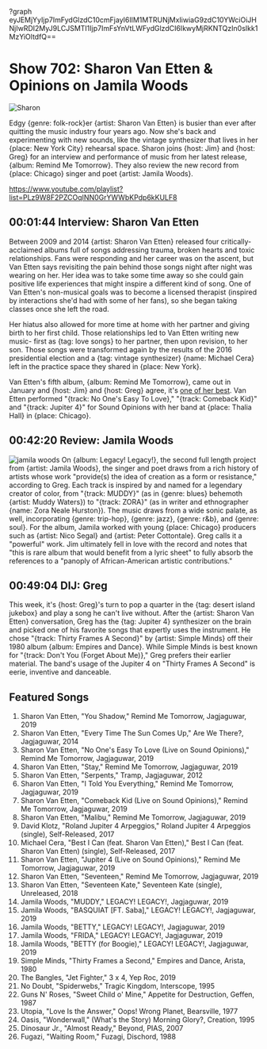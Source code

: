 ?graph eyJEMjYyIjp7ImFydGlzdC10cmFjayI6IlM1MTRUNjMxIiwiaG9zdC10YWciOiJHNjIwRDI2MyJ9LCJSMTI1Ijp7ImFsYnVtLWFydGlzdCI6IkwyMjRKNTQzIn0sIkk1MzYiOltdfQ==

# Show 702: Sharon Van Etten & Opinions on Jamila Woods

![Sharon](https://sound-images.s3.amazonaws.com/images/2019/sharonvanetten1.jpg)

Edgy {genre: folk-rock}er {artist: Sharon Van Etten} is busier than ever after quitting the music industry four years ago. Now she's back and experimenting with new sounds, like the vintage synthesizer that lives in her {place: New York City} rehearsal space. Sharon joins {host: Jim} and {host: Greg} for an interview and performance of music from her latest release, {album: Remind Me Tomorrow}. They also review the new record from {place: Chicago} singer and poet {artist: Jamila Woods}.

https://www.youtube.com/playlist?list=PLz9W8F2PZCOqINN0GrYWWbKPdp6kKULF8

## 00:01:44 Interview: Sharon Van Etten
Between 2009 and 2014 {artist: Sharon Van Etten} released four critically-acclaimed albums full of songs addressing trauma, broken hearts and toxic relationships. Fans were responding and her career was on the ascent, but Van Etten says revisiting the pain behind those songs night after night was wearing on her. Her idea was to take some time away so she could gain positive life experiences that might inspire a different kind of song. One of Van Etten's non-musical goals was to become a licensed therapist (inspired by interactions she'd had with some of her fans), so she began taking classes once she left the road. 

Her hiatus also allowed for more time at home with her partner and giving birth to her first child. Those relationships led to Van Etten writing new music- first as {tag: love songs} to her partner, then upon revision, to her son. Those songs were transformed again by the results of the 2016 presidential election and a {tag: vintage synthesizer} {name: Michael Cera} left in the practice space they shared in {place: New York}. 

Van Etten's fifth album, {album: Remind Me Tomorrow}, came out in January and {host: Jim} and {host: Greg} agree, it's [one of her best](https://soundopinions.org/show/688/#remindmetomorrow). Van Etten performed "{track: No One's Easy To Love}," "{track: Comeback Kid}" and "{track: Jupiter 4}" for Sound Opinions with her band at {place: Thalia Hall} in {place: Chicago}.


## 00:42:20 Review: Jamila Woods
![jamila woods](https://s3.amazonaws.com/sound-images/images/2019/Legacy.jpg) On {album: Legacy! Legacy!}, the second full length project from {artist: Jamila Woods}, the singer and poet draws from a rich history of artists whose work "provide(s) the idea of creation as a form or resistance," according to Greg. Each track is inspired by and named for a legendary creator of color, from "{track: MUDDY}" (as in {genre: blues} behemoth {artist: Muddy Waters}) to "{track: ZORA}" (as in writer and ethnographer {name: Zora Neale Hurston}). The music draws from a wide sonic palate, as well, incorporating {genre: trip-hop}, {genre: jazz}, {genre: r&b}, and {genre: soul}. For the album, Jamila worked with young {place: Chicago} producers such as {artist: Nico Segal} and {artist: Peter Cottontale}. Greg calls it a "powerful" work. Jim ultimately fell in love with the record and notes that "this is rare album that would benefit from a lyric sheet" to fully absorb the references to a "panoply of African-American artistic contributions."

## 00:49:04 DIJ: Greg
This week, it's {host: Greg}'s turn to pop a quarter in the {tag: desert island jukebox} and play a song he can't live without. After the {artist: Sharon Van Etten} conversation, Greg has the {tag: Jupiter 4} synthesizer on the brain and picked one of his favorite songs that expertly uses the instrument. He chose "{track: Thirty Frames A Second}" by {artist: Simple Minds} off their 1980 album {album: Empires and Dance}. While Simple Minds is best known for "{track: Don't You (Forget About Me)}," Greg prefers their earlier material. The band's usage of the Jupiter 4 on "Thirty Frames A Second" is eerie, inventive and danceable. 


## Featured Songs
1. Sharon Van Etten, "You Shadow," Remind Me Tomorrow, Jagjaguwar, 2019
1. Sharon Van Etten, "Every Time The Sun Comes Up," Are We There?, Jagjaguwar, 2014
1. Sharon Van Etten, "No One's Easy To Love (Live on Sound Opinions)," Remind Me Tomorrow, Jagjaguwar, 2019
1. Sharon Van Etten, "Stay," Remind Me Tomorrow, Jagjaguwar, 2019
1. Sharon Van Etten, "Serpents," Tramp, Jagjaguwar, 2012
1. Sharon Van Etten, "I Told You Everything," Remind Me Tomorrow, Jagjaguwar, 2019
1. Sharon Van Etten, "Comeback Kid (Live on Sound Opinions)," Remind Me Tomorrow, Jagjaguwar, 2019
1. Sharon Van Etten, "Malibu," Remind Me Tomorrow, Jagjaguwar, 2019
1. David Klotz, "Roland Jupiter 4 Arpeggios," Roland Jupiter 4 Arpeggios (single), Self-Released, 2017
1. Michael Cera, "Best I Can (feat. Sharon Van Etten)," Best I Can (feat. Sharon Van Etten) (single), Self-Released, 2017
1. Sharon Van Etten, "Jupiter 4 (Live on Sound Opinions)," Remind Me Tomorrow, Jagjaguwar, 2019
1. Sharon Van Etten, "Seventeen," Remind Me Tomorrow, Jagjaguwar, 2019
1. Sharon Van Etten, "Seventeen Kate," Seventeen Kate (single), Unreleased, 2018
1. Jamila Woods, "MUDDY," LEGACY! LEGACY!, Jagjaguwar, 2019
1. Jamila Woods, "BASQUIAT [FT. Saba]," LEGACY! LEGACY!, Jagjaguwar, 2019
1. Jamila Woods, "BETTY," LEGACY! LEGACY!, Jagjaguwar, 2019
1. Jamila Woods, "FRIDA," LEGACY! LEGACY!, Jagjaguwar, 2019
1. Jamila Woods, "BETTY (for Boogie)," LEGACY! LEGACY!, Jagjaguwar, 2019
1. Simple Minds, "Thirty Frames a Second," Empires and Dance, Arista, 1980
1. The Bangles, "Jet Fighter," 3 x 4, Yep Roc, 2019
1. No Doubt, "Spiderwebs," Tragic Kingdom, Interscope, 1995
1. Guns N' Roses, "Sweet Child o' Mine," Appetite for Destruction, Geffen, 1987
1. Utopia, "Love Is the Answer," Oops! Wrong Planet, Bearsville, 1977
1. Oasis, "Wonderwall," (What's the Story) Morning Glory?, Creation, 1995
1. Dinosaur Jr., "Almost Ready," Beyond, PIAS, 2007
1. Fugazi, "Waiting Room," Fuzagi, Dischord, 1988